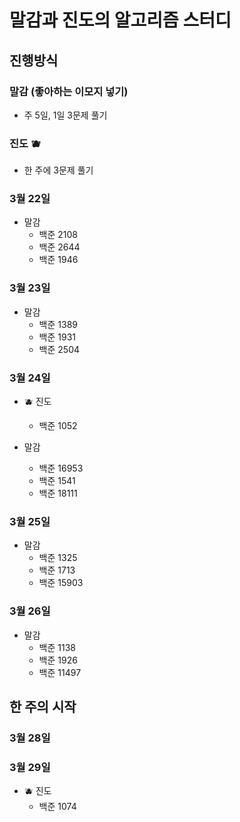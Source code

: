 # 말감과 진도의 알고리즘 스터디

## 진행방식

### 말감 (좋아하는 이모지 넣기)

- 주 5일, 1일 3문제 풀기

### 진도 🫐

- 한 주에 3문제 풀기

### 3월 22일

- 말감
  - 백준 2108
  - 백준 2644
  - 백준 1946

### 3월 23일

- 말감
  - 백준 1389
  - 백준 1931
  - 백준 2504

### 3월 24일

- 🫐 진도
  - 백준 1052

- 말감
  - 백준 16953
  - 백준 1541
  - 백준 18111

### 3월 25일

- 말감
  - 백준 1325
  - 백준 1713
  - 백준 15903

### 3월 26일

- 말감
  - 백준 1138
  - 백준 1926
  - 백준 11497

## 한 주의 시작

### 3월 28일

### 3월 29일

- 🫐 진도
  - 백준 1074


